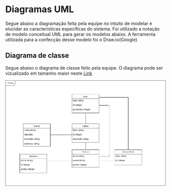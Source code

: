 # Diagramas UML

Segue abaixo a diagramação feita pela equipe no intuito de modelar e elucidar as caracteristicas específicas do sistema. Foi utilizado a notação de modelo conceitual UML para gerar os modelos abaixo. A ferramenta utilizada para a confecção desse modelo foi o Draw.io(Google)

## Diagrama de classe

Segue abaixo o diagrama de classe feito pela equipe. O diagrama pode ser vizualizado em tamanho maior neste [Link](www.google.com)

![concepcao](../assets/img/Bizagi/classe.jpg)

